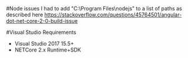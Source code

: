 

#Node issues
I had to add "C:\Program Files\nodejs" to a list of paths as described here https://stackoverflow.com/questions/45764501/angular-dot-net-core-2-0-build-issue

#Visual Studio Requirements

 - Visual Studio 2017 15.5+
 - NETCore 2.x Runtime+SDK